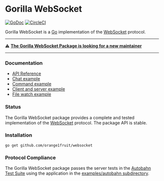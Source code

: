 # Gorilla WebSocket

[![GoDoc](https://godoc.org/github.com/orange1fruit/websocket?status.svg)](https://godoc.org/github.com/orange1fruit/websocket)
[![CircleCI](https://circleci.com/gh/orange1fruit/websocket.svg?style=svg)](https://circleci.com/gh/orange1fruit/websocket)

Gorilla WebSocket is a [Go](http://golang.org/) implementation of the
[WebSocket](http://www.rfc-editor.org/rfc/rfc6455.txt) protocol.


---

⚠️ **[The Gorilla WebSocket Package is looking for a new maintainer](https://github.com/orange1fruit/websocket/issues/370)**

---

### Documentation

* [API Reference](https://pkg.go.dev/github.com/orange1fruit/websocket?tab=doc)
* [Chat example](https://github.com/orange1fruit/websocket/tree/master/examples/chat)
* [Command example](https://github.com/orange1fruit/websocket/tree/master/examples/command)
* [Client and server example](https://github.com/orange1fruit/websocket/tree/master/examples/echo)
* [File watch example](https://github.com/orange1fruit/websocket/tree/master/examples/filewatch)

### Status

The Gorilla WebSocket package provides a complete and tested implementation of
the [WebSocket](http://www.rfc-editor.org/rfc/rfc6455.txt) protocol. The
package API is stable.

### Installation

    go get github.com/orange1fruit/websocket

### Protocol Compliance

The Gorilla WebSocket package passes the server tests in the [Autobahn Test
Suite](https://github.com/crossbario/autobahn-testsuite) using the application in the [examples/autobahn
subdirectory](https://github.com/orange1fruit/websocket/tree/master/examples/autobahn).

